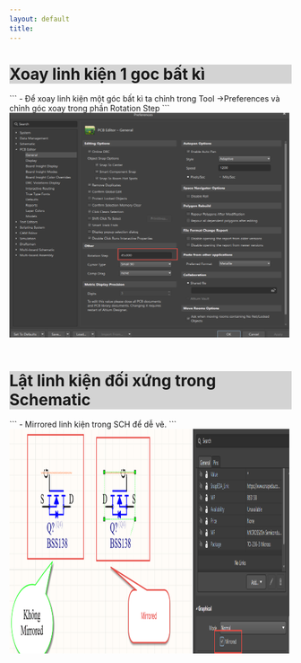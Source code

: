 ```yaml
---
layout: default
title: 
---
```

<h1 style="background-color:LightGray;">Xoay linh kiện 1 goc bất kì  </h1> 
```
- Để xoay linh kiện một góc bất kì ta chỉnh trong Tool ->Preferences và chỉnh góc xoay trong phần Rotation Step
```
<br>  
<img src="/docs/Picture/Altium/Xoay45.png" width="500" height="400" alt="Flowers in Chania" > 

<br>  
<br>  

<h1 style="background-color:LightGray;">Lật linh kiện đối xứng trong Schematic  </h1> 
```
- Mirrored linh kiện trong SCH để dễ vẽ.
```
<br>  
<img src="/docs/Picture/Altium/Mirrored.png" width="500" height="400" alt="Flowers in Chania" > 






